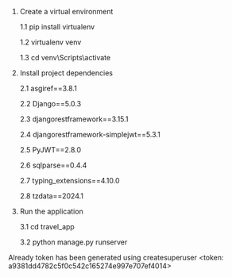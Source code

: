 1. Create a virtual environment
    
   1.1 pip install virtualenv
   
   1.2 virtualenv venv
   
   1.3 cd venv\Scripts\activate

3. Install project dependencies

   2.1 asgiref==3.8.1
   
   2.2 Django==5.0.3
   
   2.3 djangorestframework==3.15.1
   
   2.4 djangorestframework-simplejwt==5.3.1
   
   2.5 PyJWT==2.8.0
   
   2.6 sqlparse==0.4.4
   
   2.7 typing_extensions==4.10.0
   
   2.8 tzdata==2024.1

5. Run the application
   
   3.1 cd travel_app
   
   3.2 python manage.py runserver
   

Already token has been generated using createsuperuser   <token: a9381dd4782c5f0c542c165274e997e707ef4014>
